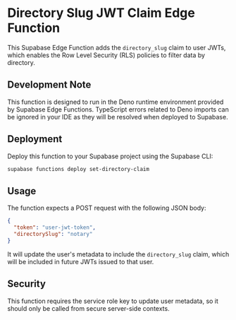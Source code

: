 # Directory Slug JWT Claim Edge Function

This Supabase Edge Function adds the `directory_slug` claim to user JWTs, which enables the Row Level Security (RLS) policies to filter data by directory.

## Development Note

This function is designed to run in the Deno runtime environment provided by Supabase Edge Functions. TypeScript errors related to Deno imports can be ignored in your IDE as they will be resolved when deployed to Supabase.

## Deployment

Deploy this function to your Supabase project using the Supabase CLI:

```bash
supabase functions deploy set-directory-claim
```

## Usage

The function expects a POST request with the following JSON body:

```json
{
  "token": "user-jwt-token",
  "directorySlug": "notary"
}
```

It will update the user's metadata to include the `directory_slug` claim, which will be included in future JWTs issued to that user.

## Security

This function requires the service role key to update user metadata, so it should only be called from secure server-side contexts.
